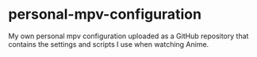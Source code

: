 # personal-mpv-configuration
My own personal mpv configuration uploaded as a GitHub repository that contains the settings and scripts I use when watching Anime.

